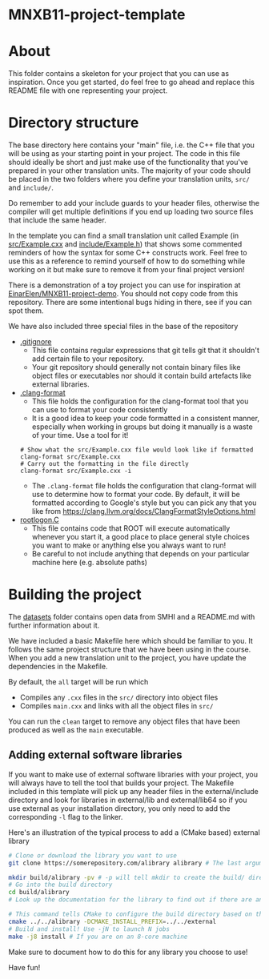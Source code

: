 # MNXB11-project-template
# About
This folder contains a skeleton for your project that you can use as
inspiration. Once you get started, do feel free to go ahead and replace this
README file with one representing your project.

# Directory structure

The base directory here contains your "main" file, i.e. the C++ file that you
will be using as your starting point in your project. The code in this file should ideally be short and just make use of the functionality that you've
prepared in your other translation units. The majority of your code should be placed in  the two folders where you define your translation units, `src/` and `include/`. 

Do remember to add your include guards to your header files, otherwise the compiler will
get multiple definitions if you end up loading two source files that include the
same header.

In the template you can find a small translation unit called Example (in [src/Example.cxx](src/Example.cxx) and [include/Example.h](include/Example.h)) that shows some commented reminders of how the syntax for some C++ constructs work. Feel free to use this as a reference to remind yourself of how to do something while working on it but make sure to remove it from your final project version!

There is a demonstration of a toy project you can use for inspiration at [EinarElen/MNXB11-project-demo](https://github.com/EinarElen/MNXB11-project-demo). You should not copy code from this repository. There are some intentional bugs hiding in there, see if you can spot them. 

We have also included three special files in the base of the repository 
- [.gitignore](.gitignore)
  - This file contains regular expressions that git tells git that it shouldn't add certain file to your repository. 
  - Your git repository should generally not contain binary files like object files or executables nor should it contain build artefacts like external libraries. 
- [.clang-format](.clang-format)
  - This file holds the configuration for the clang-format tool that you can use to format your code consistently 
  - It is a good idea to keep your code formatted in a consistent manner, especially when working in groups but doing it manually is a waste of your time. Use a tool for it!
  ```
  # Show what the src/Example.cxx file would look like if formatted
  clang-format src/Example.cxx 
  # Carry out the formatting in the file directly 
  clang-format src/Example.cxx -i
  ```
  - The `.clang-format` file holds the configuration that clang-format will use to determine how to format your code. By default, it will be formatted according to Google's style but you can pick any that you like from https://clang.llvm.org/docs/ClangFormatStyleOptions.html
- [rootlogon.C](rootlogon.C)
  - This file contains code that ROOT will execute automatically whenever you start it, a good place to place general style choices you want to make or anything else you always want to run! 
  - Be careful to not include anything that depends on your particular machine here (e.g. absolute paths)
# Building the project

The [datasets](datasets) folder contains open data from SMHI and a README.md with further information about it.


We have included a basic Makefile here which should be familiar to you. It follows the same project structure that we have been using in the course. When you add a new translation unit to the project, you have update the dependencies in the Makefile. 

By default, the `all` target will be run which 
- Compiles any `.cxx` files in the `src/` directory into object files 
- Compiles `main.cxx` and links with all the object files in `src/`

You can run the `clean` target to remove any object files that have been produced as well as the `main` executable.

## Adding external software libraries

If you want to make use of external software libraries with your project, you
will always have to tell the tool that builds your project. The Makefile included in this template will pick up any header files in the external/include directory and look for libraries in external/lib and external/lib64 so if you use external as your installation directory, you only need to add the corresponding `-l` flag to the linker.

Here's an illustration of the typical process to add a (CMake based) external library
``` sh
# Clone or download the library you want to use 
git clone https://somerepository.com/alibrary alibrary # The last argument determines what the directory will be called

mkdir build/alibrary -pv # -p will tell mkdir to create the build/ directory if it doesn't already exist 
# Go into the build directory
cd build/alibrary 
# Look up the documentation for the library to find out if there are any additional flags you need for CMake 

# This command tells CMake to configure the build directory based on the source code in the ../../alibrary folder and to install the resulting headers and library files into ../../external
cmake ../../alibrary -DCMAKE_INSTALL_PREFIX=../../external 
# Build and install! Use -jN to launch N jobs
make -j8 install # If you are on an 8-core machine
```

Make sure to document how to do this for any library you choose to use!

Have fun!
